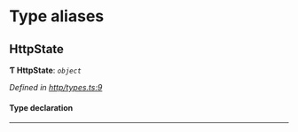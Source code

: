 

# Type aliases

<a id="httpstate"></a>

##  HttpState

**Ƭ HttpState**: *`object`*

*Defined in [http/types.ts:9](https://github.com/polkadot-js/api/blob/82dcbe5/packages/rpc-provider/src/http/types.ts#L9)*

#### Type declaration

___

